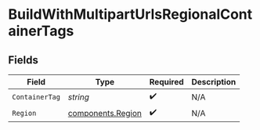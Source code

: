 # BuildWithMultipartUrlsRegionalContainerTags


## Fields

| Field                                                  | Type                                                   | Required                                               | Description                                            |
| ------------------------------------------------------ | ------------------------------------------------------ | ------------------------------------------------------ | ------------------------------------------------------ |
| `ContainerTag`                                         | *string*                                               | :heavy_check_mark:                                     | N/A                                                    |
| `Region`                                               | [components.Region](../../models/components/region.md) | :heavy_check_mark:                                     | N/A                                                    |